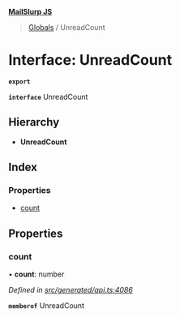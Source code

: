 **[MailSlurp JS](../README.md)**

> [Globals](../README.md) / UnreadCount

# Interface: UnreadCount

**`export`** 

**`interface`** UnreadCount

## Hierarchy

* **UnreadCount**

## Index

### Properties

* [count](unreadcount.md#count)

## Properties

### count

•  **count**: number

*Defined in [src/generated/api.ts:4086](https://github.com/mailslurp/mailslurp-client/blob/fb74c9f/src/generated/api.ts#L4086)*

**`memberof`** UnreadCount
